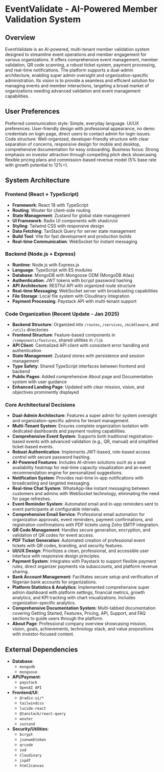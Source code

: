 # EventValidate - AI-Powered Member Validation System

## Overview
EventValidate is an AI-powered, multi-tenant member validation system designed to streamline event operations and member engagement for various organizations. It offers comprehensive event management, member validation, QR code scanning, a robust ticket system, payment processing, and real-time notifications. The platform supports a dual-admin architecture, enabling super admin oversight and organization-specific administration. Its vision is to provide a seamless and efficient solution for managing events and member interactions, targeting a broad market of organizations needing advanced validation and event management capabilities.

## User Preferences
Preferred communication style: Simple, everyday language.
UI/UX preferences: User-friendly design with professional appearance, no demo credentials on login page, direct users to contact admin for login issues.
Code structure: Well-organized, developer-friendly structure with clear separation of concerns, responsive design for mobile and desktop, comprehensive documentation for easy onboarding.
Business focus: Strong emphasis on investor attraction through compelling pitch deck showcasing flexible pricing plans and commission-based revenue model (5% base rate with growth potential to 12%+).

## System Architecture
### Frontend (React + TypeScript)
- **Framework**: React 18 with TypeScript
- **Routing**: Wouter for client-side routing
- **State Management**: Zustand for global state management
- **UI Framework**: Radix UI components with shadcn/ui
- **Styling**: Tailwind CSS with responsive design
- **Data Fetching**: TanStack Query for server state management
- **Build Tool**: Vite for fast development and production builds
- **Real-time Communication**: WebSocket for instant messaging

### Backend (Node.js + Express)
- **Runtime**: Node.js with Express.js
- **Language**: TypeScript with ES modules
- **Database**: MongoDB with Mongoose ODM (MongoDB Atlas)
- **Authentication**: JWT tokens with bcrypt password hashing
- **API Architecture**: RESTful API with organized route structure
- **Real-time Messaging**: WebSocket server with broadcasting capabilities
- **File Storage**: Local file system with Cloudinary integration
- **Payment Processing**: Paystack API with multi-tenant support

### Code Organization (Recent Update - Jan 2025)
- **Backend Structure**: Organized into `/routes`, `/services`, `/middleware`, and `/utils` directories
- **Frontend Structure**: Feature-based components in `/components/features`, shared utilities in `/lib`
- **API Client**: Centralized API client with consistent error handling and authentication
- **State Management**: Zustand stores with persistence and session management
- **Type Safety**: Shared TypeScript interfaces between frontend and backend
- **Public Pages**: Added comprehensive About page and Documentation system with user guidance
- **Enhanced Landing Page**: Updated with clear mission, vision, and objectives prominently displayed

### Core Architectural Decisions
- **Dual-Admin Architecture**: Features a super admin for system oversight and organization-specific admins for tenant management.
- **Multi-Tenant System**: Ensures complete organization isolation with dedicated dashboards and payment routing capabilities.
- **Comprehensive Event System**: Supports both traditional registration-based events with advanced validation (e.g., QR, manual) and simplified ticket-based events.
- **Robust Authentication**: Implements JWT-based, role-based access control with secure password hashing.
- **AI-Powered Features**: Includes AI-driven solutions such as a seat availability heatmap for real-time capacity visualization and an event recommendation engine for personalized suggestions.
- **Notification System**: Provides real-time in-app notifications with broadcasting and targeted messaging.
- **Real-time Chat System**: WhatsApp-like instant messaging between customers and admins with WebSocket technology, eliminating the need for page refreshes.
- **Event Reminder System**: Automated email and in-app reminders sent to event participants at configurable intervals.
- **Comprehensive Email Service**: Professional email automation for organization approvals, event reminders, payment confirmations, and registration confirmations with PDF tickets using Zoho SMTP integration.
- **QR Code Management**: Handles secure generation, encryption, and validation of QR codes for event access.
- **PDF Ticket Generation**: Automated creation of professional event tickets with QR codes, branding, and security features.
- **UI/UX Design**: Prioritizes a clean, professional, and accessible user interface with responsive design principles.
- **Payment System**: Integrates with Paystack to support flexible payment rules, direct organizer payments via subaccounts, and platform revenue sharing.
- **Bank Account Management**: Facilitates secure setup and verification of Nigerian bank accounts for organizations.
- **Platform Statistics & Analytics**: Implemented comprehensive super admin dashboard with platform settings, financial metrics, growth analytics, and KPI tracking with chart visualizations. Includes organization-specific analytics.
- **Comprehensive Documentation System**: Multi-tabbed documentation covering Getting Started, Features, Pricing, API, Support, and FAQ sections to guide users through the platform.
- **About Page**: Professional company overview showcasing mission, vision, goals, achievements, technology stack, and value propositions with investor-focused content.

## External Dependencies
- **Database**:
    - `mongodb`
    - `mongoose`
- **API/Payment**:
    - `paystack`
    - `OpenAI API`
- **Frontend/UI**:
    - `@radix-ui/*`
    - `tailwindcss`
    - `lucide-react`
    - `@tanstack/react-query`
    - `wouter`
    - `zustand`
- **Security/Utilities**:
    - `bcrypt`
    - `jsonwebtoken`
    - `qrcode`
    - `zod`
    - `Cloudinary`
    - `jspdf`
    - `html2canvas`
